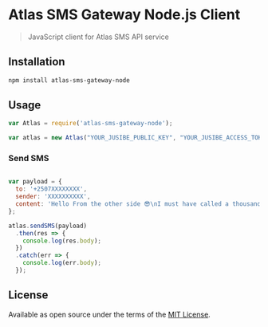 
# Atlas SMS Gateway Node.js Client
> JavaScript client for Atlas SMS API service

## Installation

```bash
npm install atlas-sms-gateway-node
```

## Usage

```javascript
var Atlas = require('atlas-sms-gateway-node');

var atlas = new Atlas("YOUR_JUSIBE_PUBLIC_KEY", "YOUR_JUSIBE_ACCESS_TOKEN");

```


### Send SMS
```javascript

var payload = {
  to: '+2507XXXXXXXX‬',
  sender: 'XXXXXXXXXX',
  content: 'Hello From the other side 😎\nI must have called a thousand times.'
};

atlas.sendSMS(payload)
  .then(res => {
    console.log(res.body);
  })
  .catch(err => {
    console.log(err.body);
  });

```

## License

Available as open source under the terms of the [MIT License](http://opensource.org/licenses/MIT).

